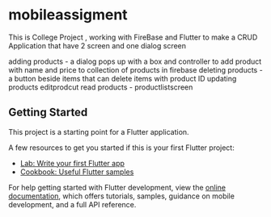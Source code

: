 # mobileassigment

This is  College Project , working with FireBase and Flutter to make a CRUD Application that have 2 screen and one dialog screen 

adding products - a dialog pops up with a box and controller to add product with name and price to collection of products in firebase
deleting products - a button beside items that can delete items with product ID
updating products editprodcut
read products - productlistscreen

## Getting Started

This project is a starting point for a Flutter application.

A few resources to get you started if this is your first Flutter project:

- [Lab: Write your first Flutter app](https://docs.flutter.dev/get-started/codelab)
- [Cookbook: Useful Flutter samples](https://docs.flutter.dev/cookbook)

For help getting started with Flutter development, view the
[online documentation](https://docs.flutter.dev/), which offers tutorials,
samples, guidance on mobile development, and a full API reference.
